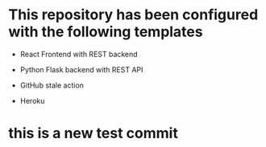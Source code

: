 

# This repository has been configured with the following templates

- React Frontend with REST backend

- Python Flask backend with REST API

- GitHub stale action

- Heroku

# this is a new test commit
